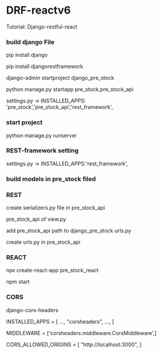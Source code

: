 # DRF-reactv6
Tutorial: Django-restful-react

<h3>build django File</h3>

<p>pip install django</p>
<p>pip install djangorestframework</p>

<p>django-admin startproject django_pre_stock</p>
<p>python manage.py startapp pre_stock,pre_stock_api</p>
<p>settings.py -> INSTALLED_APPS: 'pre_stock','pre_stock_api','rest_framework',</p>

<h3>start project</h3>
<p>python manage.py runserver<p>

<h3>REST-framework setting</h3>
<p>settings.py -> INSTALLED_APPS:'rest_framework',</p>

<h3>build models in pre_stock filed</h3>

<h3>REST</h3>
<p>create serializers.py file in pre_stock_api</p>
<p>pre_stock_api of view.py</p>
<p>add pre_stock_api path to django_pre_stock urls.py</p>
<p>create urls.py in pre_stock_api</p>

<h3>REACT</h3>
<p>npx create-react-app pre_stock_react</p>
<p>npm start</p>

<h3>CORS</h3>
<p>django-cors-headers</p>
INSTALLED_APPS = [
    ...,
    "corsheaders",
    ...,
]
<p>MIDDLEWARE = ['corsheaders.middleware.CorsMiddleware',]</p>
CORS_ALLOWED_ORIGINS = [
    "http://localhost:3000",
]